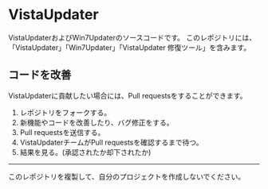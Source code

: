 # VistaUpdater
VistaUpdaterおよびWin7Updaterのソースコードです。
このレポジトリには、「VistaUpdater」「Win7Updater」「VistaUpdater 修復ツール」を含みます。
## コードを改善
VistaUpdaterに貢献したい場合には、Pull requestsをすることができます。
1. レポジトリをフォークする。
2. 新機能やコードを改善したり、バグ修正をする。
3. Pull requestsを送信する。
4. VistaUpdaterチームがPull requestsを確認するまで待つ。
5. 結果を見る。(承認されたか却下されたか)

----

このレポジトリを複製して、自分のプロジェクトを作成しないでください。
